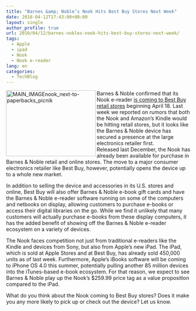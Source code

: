 ```yaml
---
title: "Barnes &amp; Noble’s Nook Hits Best Buy Stores Next Week"
date: 2010-04-12T17:43:00+00:00
layout: single
author_profile: true
url: 2010/04/12/barnes-nobles-nook-hits-best-buy-stores-next-week/
tags:
  - Apple
  - ipad
  - Nook
  - Nook e-reader
lang: en
categories: 
  - TechBlog
---
```

[<img title="MAIN_IMAGEnook_next-to-paperbacks_picnik" border="0" alt="MAIN_IMAGEnook_next-to-paperbacks_picnik" align="left" src="http://lh3.ggpht.com/_vaUVXcmC3OI/S8NUxF7bD8I/AAAAAAAAB54/7917RN61kr4/MAIN_IMAGEnook_next-to-paperbacks_picnik_thumb%5B3%5D.jpg?imgmax=800" width="244" height="180" />](http://lh5.ggpht.com/_vaUVXcmC3OI/S8NUvM7NoqI/AAAAAAAAB50/1M_z2XXVbZ0/s1600-h/MAIN_IMAGEnook_next-to-paperbacks_picnik%5B5%5D.jpg) Barnes & Noble confirmed that its Nook e-reader [is coming to Best Buy retail stores](http://finance.yahoo.com/news/Barnes-Noble-and-Best-Buy-bw-4134989915.html?x=0) beginning April 18. Last week we reported on rumors that both the Nook and Amazon’s Kindle would be hitting retail stores, but it looks like the Barnes & Noble device has secured a presence at the large electronics retailer first.  
Released last December, the Nook has already been available for purchase in Barnes & Noble retail and online stores. The move to a major consumer electronics retailer like Best Buy, however, potentially opens the device up to a whole new market. 

In addition to selling the device and accessories in its U.S. stores and online, Best Buy will also offer Barnes & Noble e-book gift cards and have the Barnes & Noble e-reader software running on some of the computers and netbooks on display, allowing customers to purchase e-books or access their digital libraries on the go. While we find it unlikely that many customers will actually purchase e-books from these display computers, it has the added benefit of showing off the Barnes & Noble e-reader ecosystem on a variety of devices. 

The Nook faces competition not just from traditional e-readers like the Kindle and devices from Sony, but also from Apple’s new iPad. The iPad, which is sold at Apple Stores and at Best Buy, has already sold 450,000 units as of last week. Furthermore, Apple’s iBooks software will be coming to iPhone OS 4.0 this summer, potentially pulling another 85 million devices into the iTunes-based e-book ecosystem. For that reason, we expect to see Barnes & Noble play up the Nook’s $259.99 price tag as a value proposition compared to the iPad. 

What do you think about the Nook coming to Best Buy stores? Does it make you any more likely to pick up or check out the device? Let us know.